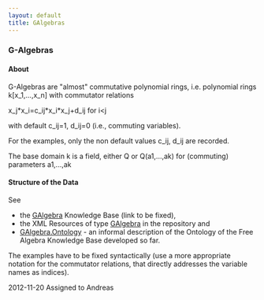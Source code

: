 ```yaml
---
layout: default
title: GAlgebras
---
```


### G-Algebras

#### About

G-Algebras are "almost" commutative polynomial rings, i.e. polynomial rings k[x\_1,...,x\_n] with commutator relations

  
x\_j\*x\_i=c\_ij\*x\_i\*x\_j+d\_ij for i\<j

with default c\_ij=1, d\_ij=0 (i.e., commuting variables).

For the examples, only the non default values c\_ij, d\_ij are recorded.

The base domain k is a field, either Q or Q(a1,...,ak) for (commuting) parameters a1,...,ak

#### Structure of the Data

See

-   the [GAlgebra](http://symbolicdata.org/Data/GAlgebra) Knowledge Base (link to be fixed),
-   the XML Resources of type [GAlgebra](http://symbolicdata.org/XMLResources/GAlgebra) in the repository and
-   [GAlgebra.Ontology](GAlgebra.Ontology "wikilink") - an informal description of the Ontology of the Free Algebra Knowledge Base developed so far.

The examples have to be fixed syntactically (use a more appropriate notation for the commutator relations, that directly addresses the variable names as indices).

  
2012-11-20 Assigned to Andreas


